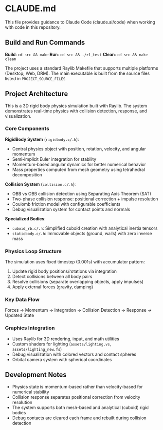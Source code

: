 # CLAUDE.md

This file provides guidance to Claude Code (claude.ai/code) when working with code in this repository.

## Build and Run Commands

**Build**: `cd src && make`
**Run**: `cd src && ./rl_test`
**Clean**: `cd src && make clean`

The project uses a standard Raylib Makefile that supports multiple platforms (Desktop, Web, DRM). The main executable is built from the source files listed in `PROJECT_SOURCE_FILES`.

## Project Architecture

This is a 3D rigid body physics simulation built with Raylib. The system demonstrates real-time physics with collision detection, response, and visualization.

### Core Components

**RigidBody System** (`rigidbody.c/.h`):
- Central physics object with position, rotation, velocity, and angular momentum
- Semi-implicit Euler integration for stability
- Momentum-based angular dynamics for better numerical behavior
- Mass properties computed from mesh geometry using tetrahedral decomposition

**Collision System** (`collision.c/.h`):
- OBB vs OBB collision detection using Separating Axis Theorem (SAT)
- Two-phase collision response: positional correction + impulse resolution
- Coulomb friction model with configurable coefficients
- Debug visualization system for contact points and normals

**Specialized Bodies**:
- `cuboid_rb.c/.h`: Simplified cuboid creation with analytical inertia tensors
- `staticbody.c/.h`: Immovable objects (ground, walls) with zero inverse mass

### Physics Loop Structure

The simulation uses fixed timestep (0.001s) with accumulator pattern:
1. Update rigid body positions/rotations via integration
2. Detect collisions between all body pairs
3. Resolve collisions (separate overlapping objects, apply impulses)
4. Apply external forces (gravity, damping)

### Key Data Flow

Forces → Momentum → Integration → Collision Detection → Response → Updated State

### Graphics Integration

- Uses Raylib for 3D rendering, input, and math utilities
- Custom shaders for lighting (`assets/lighting.vs`, `assets/lighting_new.fs`)
- Debug visualization with colored vectors and contact spheres
- Orbital camera system with spherical coordinates

## Development Notes

- Physics state is momentum-based rather than velocity-based for numerical stability
- Collision response separates positional correction from velocity resolution
- The system supports both mesh-based and analytical (cuboid) rigid bodies
- Debug contacts are cleared each frame and rebuilt during collision detection